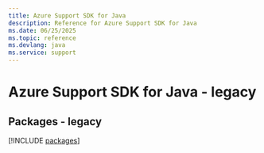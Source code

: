```yaml
---
title: Azure Support SDK for Java
description: Reference for Azure Support SDK for Java
ms.date: 06/25/2025
ms.topic: reference
ms.devlang: java
ms.service: support
---
```

# Azure Support SDK for Java - legacy
## Packages - legacy
[!INCLUDE [packages](support-index.md)]